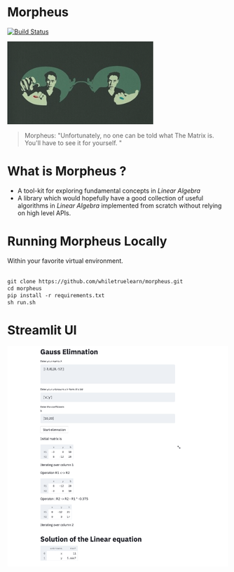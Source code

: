 # Morpheus

[![Build Status](https://travis-ci.org/whiletruelearn/morpheus.svg?branch=main)](https://travis-ci.org/whiletruelearn/morpheus)

![image info](./logo.png)

> Morpheus: "Unfortunately, no one can be told what The Matrix is. You'll have to see it for yourself. "

# What is Morpheus ?

- A tool-kit for exploring fundamental concepts in *Linear Algebra*
- A library which would hopefully have a good collection of useful algorithms in *Linear Algebra* implemented
  from scratch without relying on high level APIs.

# Running Morpheus Locally

Within your favorite virtual environment.

```shell

git clone https://github.com/whiletruelearn/morpheus.git
cd morpheus
pip install -r requirements.txt
sh run.sh
```

# Streamlit UI 

![image info](./solution.png)